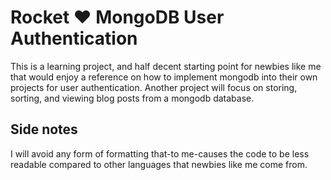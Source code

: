 # Rocket &heartsuit; MongoDB User Authentication

This is a learning project, and half decent starting point for newbies like me that would enjoy a reference on how to implement mongodb into their own projects for user authentication. Another project will focus on storing, sorting, and viewing blog posts from a mongodb database.

## Side notes

I will avoid any form of formatting that-to me-causes the code to be less readable compared to other languages that newbies like me come from.

